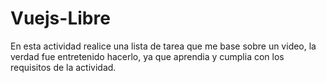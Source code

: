 # Vuejs-Libre
En esta actividad realice una lista de tarea que me base sobre un video, la verdad fue entretenido hacerlo, ya que aprendia y cumplia con los requisitos de la actividad.
